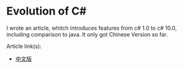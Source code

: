# Evolution of C#

I wrote an article, whitch introduces features from c# 1.0 to c# 10.0, including comparison to java. It only got Chinese Version so far.

Article link(s):

- [中文版](README-zh.md)
